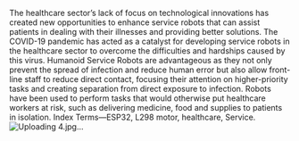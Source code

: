 The healthcare sector’s lack of focus on technological innovations has created new opportunities to enhance service
robots that can assist patients in dealing with their illnesses and
providing better solutions. The COVID-19 pandemic has acted as
a catalyst for developing service robots in the healthcare sector
to overcome the difficulties and hardships caused by this virus.
Humanoid Service Robots are advantageous as they not only
prevent the spread of infection and reduce human error but
also allow front-line staff to reduce direct contact, focusing their
attention on higher-priority tasks and creating separation from
direct exposure to infection. Robots have been used to perform
tasks that would otherwise put healthcare workers at risk, such
as delivering medicine, food and supplies to patients in isolation.
Index Terms—ESP32, L298 motor, healthcare, Service.![Uploading 4.jpg…]()

